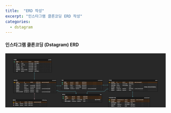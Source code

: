 ```yaml
---
title:  "ERD 작성"
excerpt: "인스타그램 클론코딩 ERD 작성"
categories:
  - dstagram
---
```

#### 인스타그램 클론코딩 (Dstagram) ERD
[![alt](/assets/images/Dstagram.png)](/assets/images/Dstagram.png)